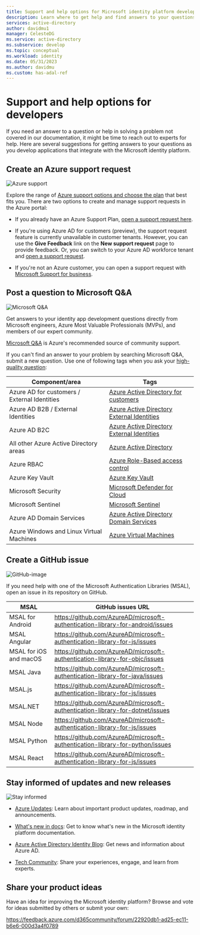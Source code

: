 ```yaml
---
title: Support and help options for Microsoft identity platform developers
description: Learn where to get help and find answers to your questions as you build identity and access management (IAM) solutions that integrate with Azure Active Directory (Azure AD) and other components of the Microsoft identity platform.
services: active-directory
author: davidmu1
manager: CelesteDG
ms.service: active-directory
ms.subservice: develop
ms.topic: conceptual
ms.workload: identity
ms.date: 05/31/2023
ms.author: davidmu
ms.custom: has-adal-ref
---
```


# Support and help options for developers

If you need an answer to a question or help in solving a problem not covered in our documentation, it might be time to reach out to experts for help. Here are several suggestions for getting answers to your questions as you develop applications that integrate with the Microsoft identity platform.

## Create an Azure support request

<div class='icon is-large'>
    <img alt='Azure support' src='./media/common/logo_azure.svg'>
</div>

Explore the range of [Azure support options and choose the plan](https://azure.microsoft.com/support/plans) that best fits you. There are two options to create and manage support requests in the Azure portal:

- If you already have an Azure Support Plan, [open a support request here](https://portal.azure.com/#blade/Microsoft_Azure_Support/HelpAndSupportBlade/newsupportrequest).

- If you're using Azure AD for customers (preview), the support request feature is currently unavailable in customer tenants. However, you can use the **Give Feedback** link on the **New support request** page to provide feedback. Or, you can switch to your Azure AD workforce tenant and [open a support request](https://portal.azure.com/#blade/Microsoft_Azure_Support/HelpAndSupportBlade/newsupportrequest).

- If you're not an Azure customer, you can open a support request with [Microsoft Support for business](https://support.serviceshub.microsoft.com/supportforbusiness).

## Post a question to Microsoft Q&A

<div class='icon is-large'>
    <img alt='Microsoft Q&A' src='./media/common/question-mark-icon.png'>
</div>

Get answers to your identity app development questions directly from Microsoft engineers, Azure Most Valuable Professionals (MVPs), and members of our expert community.

[Microsoft Q&A](/answers/products/) is Azure's recommended source of community support.

If you can't find an answer to your problem by searching Microsoft Q&A, submit a new question. Use one of following tags when you ask your [high-quality question](/answers/articles/24951/how-to-write-a-quality-question.html):

| Component/area                                            | Tags                                                                                         |
| ----------------------------------------------------------| ---------------------------------------------------------------------------------------------|
| Azure AD for customers / External Identities              | [Azure Active Directory for customers](https://aka.ms/microsoftentraexternalid)              |
| Azure AD B2B / External Identities                        | [Azure Active Directory External Identities](/answers/tags/231/azure-active-directory-b2c)   |
| Azure AD B2C                                              | [Azure Active Directory External Identities](/answers/tags/231/azure-active-directory-b2c)   |
| All other Azure Active Directory areas                    | [Azure Active Directory](/answers/tags/49/azure-active-directory)                             |
| Azure RBAC                                                | [Azure Role-Based access control](/answers/tags/189/azure-rbac)                              |
| Azure Key Vault                                           | [Azure Key Vault](/answers/tags/5/azure-key-vault)                                           |
| Microsoft Security                                        | [Microsoft Defender for Cloud](/answers/tags/392/defender-for-cloud)                         |
| Microsoft Sentinel                                        | [Microsoft Sentinel](/answers/tags/423/microsoft-sentinel)                                   |
| Azure AD Domain Services                                  | [Azure Active Directory Domain Services](/answers/tags/222/azure-active-directory-domain)    |
| Azure Windows and Linux Virtual Machines                  | [Azure Virtual Machines](/answers/tags/94/azure-virtual-machines)                            |

## Create a GitHub issue

<div class='icon is-large'>
    <img alt='GitHub-image' src='./media/common/github.svg'>
</div>

If you need help with one of the Microsoft Authentication Libraries (MSAL), open an issue in its repository on GitHub.

| MSAL                   | GitHub issues URL                                                              |
| ---------------------- | ------------------------------------------------------------------------------ |
| MSAL for Android       | https://github.com/AzureAD/microsoft-authentication-library-for-android/issues |
| MSAL Angular           | https://github.com/AzureAD/microsoft-authentication-library-for-js/issues      |
| MSAL for iOS and macOS | https://github.com/AzureAD/microsoft-authentication-library-for-objc/issues    |
| MSAL Java              | https://github.com/AzureAD/microsoft-authentication-library-for-java/issues    |
| MSAL.js                | https://github.com/AzureAD/microsoft-authentication-library-for-js/issues      |
| MSAL.NET               | https://github.com/AzureAD/microsoft-authentication-library-for-dotnet/issues  |
| MSAL Node              | https://github.com/AzureAD/microsoft-authentication-library-for-js/issues      |
| MSAL Python            | https://github.com/AzureAD/microsoft-authentication-library-for-python/issues  |
| MSAL React             | https://github.com/AzureAD/microsoft-authentication-library-for-js/issues      |

## Stay informed of updates and new releases

<div class='icon is-large'>
    <img alt='Stay informed' src='./media/common/i_blog.svg'>
</div>

- [Azure Updates](https://azure.microsoft.com/updates/?category=identity): Learn about important product updates, roadmap, and announcements.

- [What's new in docs](./whats-new-docs.md): Get to know what's new in the Microsoft identity platform documentation.

- [Azure Active Directory Identity Blog](https://techcommunity.microsoft.com/t5/azure-active-directory-identity/bg-p/Identity): Get news and information about Azure AD.

- [Tech Community](https://techcommunity.microsoft.com/t5/azure-active-directory-identity/bg-p/Identity/): Share your experiences, engage, and learn from experts.

## Share your product ideas

Have an idea for improving the Microsoft identity platform? Browse and vote for ideas submitted by others or submit your own:

https://feedback.azure.com/d365community/forum/22920db1-ad25-ec11-b6e6-000d3a4f0789


